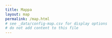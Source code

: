 ```yaml
---
title: Mappa
layout: map
permalink: /map.html
# see _data/config-map.csv for display options
# do not add content to this file
---
```

